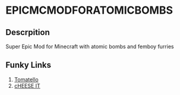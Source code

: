 # EPICMCMODFORATOMICBOMBS

## Descrpition
Super Epic Mod for Minecraft with atomic bombs and femboy furries

## Funky Links

1. [Tomatello]()
2. [cHEESE IT]()